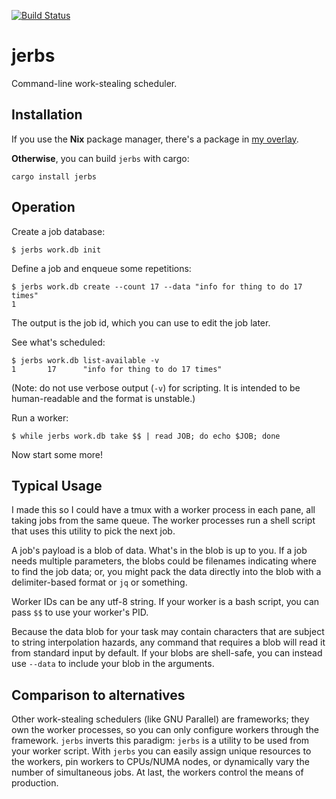 [![Build Status](https://app.travis-ci.com/kazcw/jerbs.svg?branch=master)](https://app.travis-ci.com/kazcw/jerbs)

# jerbs

Command-line work-stealing scheduler.

## Installation

If you use the **Nix** package manager, there's a package in [my
overlay](https://github.com/kazcw/phoe.nix).

**Otherwise**, you can build `jerbs` with cargo:
```
cargo install jerbs
```

## Operation

Create a job database:
```
$ jerbs work.db init
```

Define a job and enqueue some repetitions:
```
$ jerbs work.db create --count 17 --data "info for thing to do 17 times"
1
```
The output is the job id, which you can use to edit the job later.

See what's scheduled:
```
$ jerbs work.db list-available -v
1       17      "info for thing to do 17 times"
```
(Note: do not use verbose output (`-v`) for scripting. It is intended to be
human-readable and the format is unstable.)

Run a worker:
```
$ while jerbs work.db take $$ | read JOB; do echo $JOB; done
```
Now start some more!

## Typical Usage

I made this so I could have a tmux with a worker process in each pane, all
taking jobs from the same queue. The worker processes run a shell script that
uses this utility to pick the next job.

A job's payload is a blob of data. What's in the blob is up to you. If a job
needs multiple parameters, the blobs could be filenames indicating where to
find the job data; or, you might pack the data directly into the blob with a
delimiter-based format or `jq` or something.

Worker IDs can be any utf-8 string. If your worker is a bash script, you can
pass `$$` to use your worker's PID.

Because the data blob for your task may contain characters that are subject to
string interpolation hazards, any command that requires a blob will read it
from standard input by default. If your blobs are shell-safe, you can instead
use `--data` to include your blob in the arguments.

## Comparison to alternatives

Other work-stealing schedulers (like GNU Parallel) are frameworks; they own the
worker processes, so you can only configure workers through the framework.
`jerbs` inverts this paradigm: `jerbs` is a utility to be used from your worker
script. With `jerbs` you can easily assign unique resources to the workers, pin
workers to CPUs/NUMA nodes, or dynamically vary the number of simultaneous
jobs. At last, the workers control the means of production.
